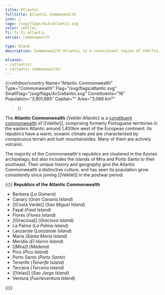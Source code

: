 ```yaml
---
title: Atlantic
fulltitle: Atlantic Commonwealth
icon: 🌹
logo: /svg/flags/4x3/atlantic.svg
color: vekllei
fi: fi fi-atlantic
series: commonwealth

type: blank
description: Commonwealth Atlantic is a constituent region of Vekllei, comprising 16 island republics in the central and eastern Atlantic Ocean.

aliases:
- /atlantic/
- /atlantic-commonwealth/
---
```

{{<infobox/country
   Name="Atlantic Commonwealth"
   Type="Commonwealth"
   Flag="/svg/flags/atlantic.svg"
   SmallFlag="/svg/flags/4x3/atlantic.svg"
   Constituents="16"
   Population="3,901,885"
   Capital=""
   Area="3,088 km²"
 >}}

The <span class="fi fi-atlantic"></span> **Atlantic Commonwealth** (*Vekllei Atlantic*) is a [constituent commonwealth](/constituents/) of [[Vekllei]], comprising formerly Portuguese territories in the eastern Atlantic around 1,400km west of the European continent. Its republics have a warm, oceanic climate and are characterised by conspicuous terrain and lush mountainsides. Many of them are actively volcanic.

The majority of the Commonwealth's republics are clustered in the Azores archipelago, but also includes the islands of Mira and Porto Santo to their southeast. Their unique history and geography give the Atlantic Commonwealth a distinctive culture, and has seen its population grow consistently since joining [[Vekllei]] in the postwar period.

{{<note panel>}}
**Republics of the Atlantic Commonwealth**

* Berbera (*La Gomera*)
* Canary (*Gran Canaria Island*)
* [[Costa Verde]] (*Sao Miguel Island*)
* Fayal (*Faial Island*)
* Flores (*Flores Island*)
* [[Graciosa]] (*Graciosa Island*)
* La Palma (*La Palma Island*)
* Lanzarote (*Lanzarote Island*)
* Maria (*Santa Maria Island*)
* Meridia (*El Hierro Island*)
* [[Mira]] (*Madeira*)
* Pico (*Pico Island*)
* Porto Santo (*Porto Santo*)
* Tenerife (*Tenerife Island*)
* Terceira (*Terceira Island*)
* [[Velas]] (*Sao Jorge Island*)
* Ventura (*Fuerteventura Island*)

{{</note>}}
